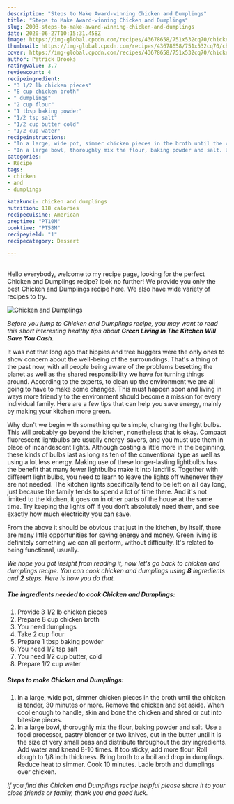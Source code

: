 ```yaml
---
description: "Steps to Make Award-winning Chicken and Dumplings"
title: "Steps to Make Award-winning Chicken and Dumplings"
slug: 2003-steps-to-make-award-winning-chicken-and-dumplings
date: 2020-06-27T10:15:31.458Z
image: https://img-global.cpcdn.com/recipes/43678658/751x532cq70/chicken-and-dumplings-recipe-main-photo.jpg
thumbnail: https://img-global.cpcdn.com/recipes/43678658/751x532cq70/chicken-and-dumplings-recipe-main-photo.jpg
cover: https://img-global.cpcdn.com/recipes/43678658/751x532cq70/chicken-and-dumplings-recipe-main-photo.jpg
author: Patrick Brooks
ratingvalue: 3.7
reviewcount: 4
recipeingredient:
- "3 1/2 lb chicken pieces"
- "8 cup chicken broth"
- " dumplings"
- "2 cup flour"
- "1 tbsp baking powder"
- "1/2 tsp salt"
- "1/2 cup butter cold"
- "1/2 cup water"
recipeinstructions:
- "In a large, wide pot, simmer chicken pieces in the broth until the chicken is tender, 30 minutes or more. Remove the chicken and set aside. When cool enough to handle, skin and bone the chicken and shred or cut into bitesize pieces."
- "In a large bowl, thoroughly mix the flour, baking powder and salt. Use a food processor, pastry blender or two knives, cut in the butter until it is the size of very small peas and distribute throughout the dry ingredients. Add water and knead 8-10 times. If too sticky, add more flour. Roll dough to 1/8 inch thickness. Bring broth to a boil and drop in dumplings. Reduce heat to simmer. Cook 10 minutes. Ladle broth and dumplings over chicken."
categories:
- Recipe
tags:
- chicken
- and
- dumplings

katakunci: chicken and dumplings 
nutrition: 118 calories
recipecuisine: American
preptime: "PT10M"
cooktime: "PT58M"
recipeyield: "1"
recipecategory: Dessert

---
```

<br>
Hello everybody, welcome to my recipe page, looking for the perfect Chicken and Dumplings recipe? look no further! We provide you only the best Chicken and Dumplings recipe here. We also have wide variety of recipes to try.
<br>


![Chicken and Dumplings](https://img-global.cpcdn.com/recipes/43678658/751x532cq70/chicken-and-dumplings-recipe-main-photo.jpg)

<i>Before you jump to Chicken and Dumplings recipe, you may want to read this short interesting healthy tips about 
<strong>Green Living In The Kitchen Will Save You Cash</strong>.</i>
</br>

It was not that long ago that hippies and tree huggers were the only ones to show concern about the well-being of the surroundings. That's a thing of the past now, with all people being aware of the problems besetting the planet as well as the shared responsibility we have for turning things around. According to the experts, to clean up the environment we are all going to have to make some changes. This must happen soon and living in ways more friendly to the environment should become a mission for every individual family. Here are a few tips that can help you save energy, mainly by making your kitchen more green.

Why don't we begin with something quite simple, changing the light bulbs. This will probably go beyond the kitchen, nonetheless that is okay. Compact fluorescent lightbulbs are usually energy-savers, and you must use them in place of incandescent lights. Although costing a little more in the beginning, these kinds of bulbs last as long as ten of the conventional type as well as using a lot less energy. Making use of these longer-lasting lightbulbs has the benefit that many fewer lightbulbs make it into landfills. Together with different light bulbs, you need to learn to leave the lights off whenever they are not needed. The kitchen lights specifically tend to be left on all day long, just because the family tends to spend a lot of time there. And it's not limited to the kitchen, it goes on in other parts of the house at the same time. Try keeping the lights off if you don't absolutely need them, and see exactly how much electricity you can save.

From the above it should be obvious that just in the kitchen, by itself, there are many little opportunities for saving energy and money. Green living is definitely something we can all perform, without difficulty. It's related to being functional, usually.


<i>We hope you got insight from reading it, now let's go back to chicken and dumplings recipe. You can cook chicken and dumplings using <strong>8</strong> ingredients and <strong>2</strong> steps. Here is how you do that.
</i>

##### The ingredients needed to cook Chicken and Dumplings:

1. Provide 3 1/2 lb chicken pieces
1. Prepare 8 cup chicken broth
1. You need  dumplings
1. Take 2 cup flour
1. Prepare 1 tbsp baking powder
1. You need 1/2 tsp salt
1. You need 1/2 cup butter, cold
1. Prepare 1/2 cup water


##### Steps to make Chicken and Dumplings:

1. In a large, wide pot, simmer chicken pieces in the broth until the chicken is tender, 30 minutes or more. Remove the chicken and set aside. When cool enough to handle, skin and bone the chicken and shred or cut into bitesize pieces.
1. In a large bowl, thoroughly mix the flour, baking powder and salt. Use a food processor, pastry blender or two knives, cut in the butter until it is the size of very small peas and distribute throughout the dry ingredients. Add water and knead 8-10 times. If too sticky, add more flour. Roll dough to 1/8 inch thickness. Bring broth to a boil and drop in dumplings. Reduce heat to simmer. Cook 10 minutes. Ladle broth and dumplings over chicken.


<i>If you find this Chicken and Dumplings recipe helpful please share it to your close friends or family, thank you and good luck.</i>
